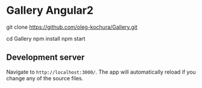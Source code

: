 #  Gallery Angular2

git clone https://github.com/oleg-kochura/Gallery.git

cd Gallery
npm install
npm start

## Development server
Navigate to `http://localhost:3000/`. The app will automatically reload if you change any of the source files.